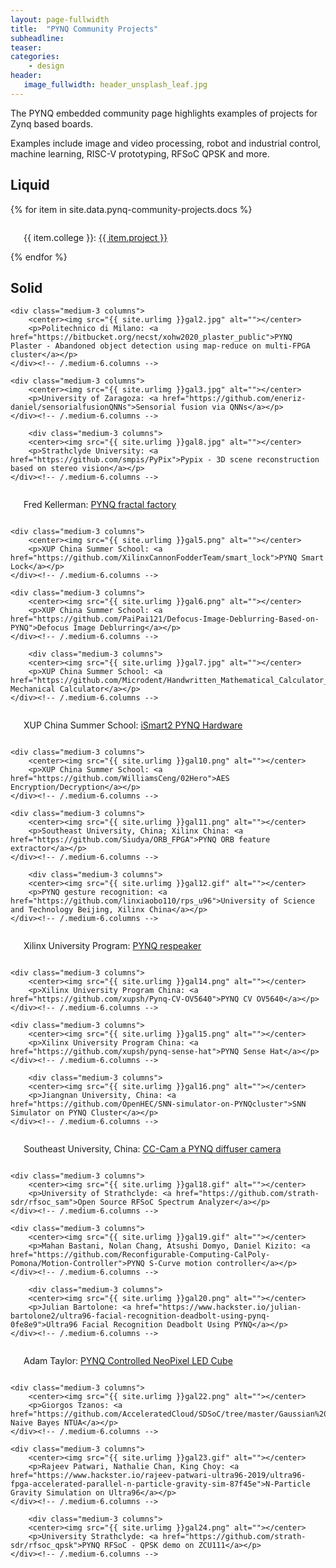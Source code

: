 ```yaml
---
layout: page-fullwidth
title:  "PYNQ Community Projects"
subheadline:
teaser: 
categories:
    - design
header:
   image_fullwidth: header_unsplash_leaf.jpg
---
```

The PYNQ embedded community page highlights examples of projects for Zynq based boards.

Examples include image and video processing, robot and industrial control, machine learning, RISC-V prototyping, RFSoC QPSK and more. 

<!--more-->
## Liquid 

{% for item in site.data.pynq-community-projects.docs %}
    <div class="medium-3 columns">
        <center><img src="{{ site.urlimg }}{{ item.img }}" alt=""></center>
        <p>{{ item.college }}: <a href="{{item.url}}">{{ item.project }}</a></p>
    </div><!-- /.medium-6.columns -->
    {% endfor %}


## Solid
<div class="row t60">

    <div class="medium-3 columns">
        <center><img src="{{ site.urlimg }}gal2.jpg" alt=""></center>
        <p>Politechnico di Milano: <a href="https://bitbucket.org/necst/xohw2020_plaster_public">PYNQ Plaster - Abandoned object detection using map-reduce on multi-FPGA cluster</a></p>
    </div><!-- /.medium-6.columns -->

    <div class="medium-3 columns">
        <center><img src="{{ site.urlimg }}gal3.jpg" alt=""></center>
        <p>University of Zaragoza: <a href="https://github.com/eneriz-daniel/sensorialfusionQNNs">Sensorial fusion via QNNs</a></p>
    </div><!-- /.medium-6.columns -->

        <div class="medium-3 columns">
        <center><img src="{{ site.urlimg }}gal8.jpg" alt=""></center>
        <p>Strathclyde University: <a href="https://github.com/smpis/PyPix">Pypix - 3D scene reconstruction based on stereo vision</a></p>
    </div><!-- /.medium-6.columns -->
</div><!-- /.row -->


<div class="row t60">
    <div class="medium-3 columns">
        <center><img src="{{ site.urlimg }}gal4.gif" alt=""></center>
        <p>Fred Kellerman: <a href="https://github.com/FredKellerman/pynq-juliabrot">PYNQ fractal factory</a></p>
    </div><!-- /.medium-6.columns -->

    <div class="medium-3 columns">
        <center><img src="{{ site.urlimg }}gal5.png" alt=""></center>
        <p>XUP China Summer School: <a href="https://github.com/XilinxCannonFodderTeam/smart_lock">PYNQ Smart Lock</a></p>
    </div><!-- /.medium-6.columns -->

    <div class="medium-3 columns">
        <center><img src="{{ site.urlimg }}gal6.png" alt=""></center>
        <p>XUP China Summer School: <a href="https://github.com/PaiPai121/Defocus-Image-Deblurring-Based-on-PYNQ">Defocus Image Deblurring</a></p>
    </div><!-- /.medium-6.columns -->

        <div class="medium-3 columns">
        <center><img src="{{ site.urlimg }}gal7.jpg" alt=""></center>
        <p>XUP China Summer School: <a href="https://github.com/Microdent/Handwritten_Mathematical_Calculator_on_FPGA">Handwritten Mechanical Calculator</a></p>
    </div><!-- /.medium-6.columns -->
</div><!-- /.row -->

<div class="row t60">
    <div class="medium-3 columns">
        <center><img src="{{ site.urlimg }}gal9.png" alt=""></center>
        <p>XUP China Summer School: <a href="https://github.com/ZhangYuQAQ/Hardware-Acceleration-Circuit-Design-of-Object-Detection-Network-Based-on-FPGA">iSmart2 PYNQ Hardware </a></p>
    </div><!-- /.medium-6.columns -->

    <div class="medium-3 columns">
        <center><img src="{{ site.urlimg }}gal10.png" alt=""></center>
        <p>XUP China Summer School: <a href="https://github.com/WilliamsCeng/02Hero">AES Encryption/Decryption</a></p>
    </div><!-- /.medium-6.columns -->

    <div class="medium-3 columns">
        <center><img src="{{ site.urlimg }}gal11.png" alt=""></center>
        <p>Southeast University, China; Xilinx China: <a href="https://github.com/Siudya/ORB_FPGA">PYNQ ORB feature extractor</a></p>
    </div><!-- /.medium-6.columns -->

        <div class="medium-3 columns">
        <center><img src="{{ site.urlimg }}gal12.gif" alt=""></center>
        <p>PYNQ gesture recognition: <a href="https://github.com/linxiaobo110/rps_u96">University of Science and Technology Beijing, Xilinx China</a></p>
    </div><!-- /.medium-6.columns -->
</div><!-- /.row -->

<div class="row t60">
    <div class="medium-3 columns">
        <center><img src="{{ site.urlimg }}gal13.png" alt=""></center>
        <p>Xilinx University Program: <a href="https://github.com/xupsh/pynq-respeaker">PYNQ respeaker</a></p>
    </div><!-- /.medium-6.columns -->

    <div class="medium-3 columns">
        <center><img src="{{ site.urlimg }}gal14.png" alt=""></center>
        <p>Xilinx University Program China: <a href="https://github.com/xupsh/Pynq-CV-OV5640">PYNQ CV OV5640</a></p>
    </div><!-- /.medium-6.columns -->

    <div class="medium-3 columns">
        <center><img src="{{ site.urlimg }}gal15.png" alt=""></center>
        <p>Xilinx University Program China: <a href="https://github.com/xupsh/pynq-sense-hat">PYNQ Sense Hat</a></p>
    </div><!-- /.medium-6.columns -->

        <div class="medium-3 columns">
        <center><img src="{{ site.urlimg }}gal16.png" alt=""></center>
        <p>Jiangnan University, China: <a href="https://github.com/OpenHEC/SNN-simulator-on-PYNQcluster">SNN Simulator on PYNQ Cluster</a></p>
    </div><!-- /.medium-6.columns -->
</div><!-- /.row -->

<div class="row t60">
    <div class="medium-3 columns">
        <center><img src="{{ site.urlimg }}gal17.png" alt=""></center>
        <p>Southeast University, China: <a href="https://github.com/Springbone/CC-Cam">CC-Cam a PYNQ diffuser camera</a></p>
    </div><!-- /.medium-6.columns -->

    <div class="medium-3 columns">
        <center><img src="{{ site.urlimg }}gal18.gif" alt=""></center>
        <p>University of Strathclyde: <a href="https://github.com/strath-sdr/rfsoc_sam">Open Source RFSoC Spectrum Analyzer</a></p>
    </div><!-- /.medium-6.columns -->

    <div class="medium-3 columns">
        <center><img src="{{ site.urlimg }}gal19.gif" alt=""></center>
        <p>Mahan Bastani, Nolan Chang, Atsushi Domyo, Daniel Kizito: <a href="https://github.com/Reconfigurable-Computing-CalPoly-Pomona/Motion-Controller">PYNQ S-Curve motion controller</a></p>
    </div><!-- /.medium-6.columns -->

        <div class="medium-3 columns">
        <center><img src="{{ site.urlimg }}gal20.png" alt=""></center>
        <p>Julian Bartolone: <a href="https://www.hackster.io/julian-bartolone2/ultra96-facial-recognition-deadbolt-using-pynq-0fe8e9">Ultra96 Facial Recognition Deadbolt Using PYNQ</a></p>
    </div><!-- /.medium-6.columns -->
</div><!-- /.row -->

<div class="row t60">
    <div class="medium-3 columns">
        <center><img src="{{ site.urlimg }}gal21.gif" alt=""></center>
        <p>Adam Taylor: <a href="https://www.hackster.io/adam-taylor/pynq-controlled-neopixel-led-cube-92a1c1">PYNQ Controlled NeoPixel LED Cube</a></p>
    </div><!-- /.medium-6.columns -->

    <div class="medium-3 columns">
        <center><img src="{{ site.urlimg }}gal22.png" alt=""></center>
        <p>Giorgos Tzanos: <a href="https://github.com/AcceleratedCloud/SDSoC/tree/master/Gaussian%20NaiveBayes">Gaussian Naive Bayes NTUA</a></p>
    </div><!-- /.medium-6.columns -->

    <div class="medium-3 columns">
        <center><img src="{{ site.urlimg }}gal23.gif" alt=""></center>
        <p>Rajeev Patwari, Nathalie Chan, King Choy: <a href="https://www.hackster.io/rajeev-patwari-ultra96-2019/ultra96-fpga-accelerated-parallel-n-particle-gravity-sim-87f45e">N-Particle Gravity Simulation on Ultra96</a></p>
    </div><!-- /.medium-6.columns -->

        <div class="medium-3 columns">
        <center><img src="{{ site.urlimg }}gal24.png" alt=""></center>
        <p>University Strathclyde: <a href="https://github.com/strath-sdr/rfsoc_qpsk">PYNQ RFSoC - QPSK demo on ZCU111</a></p>
    </div><!-- /.medium-6.columns -->
</div><!-- /.row -->